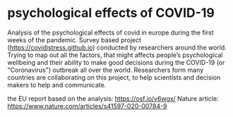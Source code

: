 # psychological effects of COVID-19
Analysis of the psychological effects of covid in europe during the first weeks of the pandemic. Survey based project (https://covidistress.github.io) conducted by researchers around the world. Trying to map out all the factors, that might affects people’s psychological wellbeing and their ability to make good decisions during the COVID-19 (or "Coronavirus") outbreak all over the world. Researchers form many countries are collaborating on this project, to help scientists and decision makers to help and communicate.

the EU report based on the analysis: https://osf.io/v6wgx/
Nature article: https://www.nature.com/articles/s41597-020-00784-9
